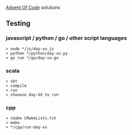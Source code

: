 [Advent Of Code](https://adventofcode.com) solutions

## Testing
### javascript / python / go / other script languages
```
> node */js/day-xx.js
> python */python/day-xx.py
> go run */go/day-xx.go
```

### scala
```
> sbt
> compile
> run
> chooose day-XX to run
```

### cpp
```
> cmake CMakeLists.txt
> make
> */cpp/run-day-xx
```
